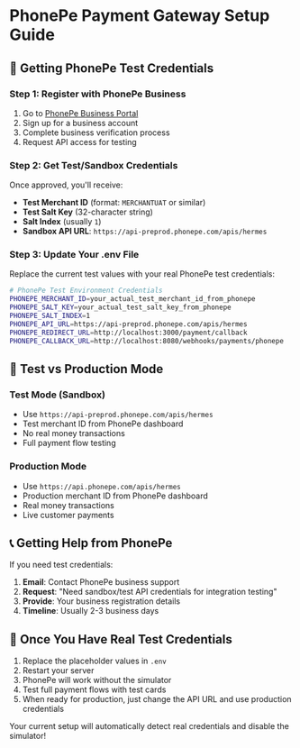 # PhonePe Payment Gateway Setup Guide

## 🏪 Getting PhonePe Test Credentials

### Step 1: Register with PhonePe Business
1. Go to [PhonePe Business Portal](https://business.phonepe.com/)
2. Sign up for a business account
3. Complete business verification process
4. Request API access for testing

### Step 2: Get Test/Sandbox Credentials
Once approved, you'll receive:
- **Test Merchant ID** (format: `MERCHANTUAT` or similar)
- **Test Salt Key** (32-character string)
- **Salt Index** (usually `1`)
- **Sandbox API URL**: `https://api-preprod.phonepe.com/apis/hermes`

### Step 3: Update Your .env File
Replace the current test values with your real PhonePe test credentials:

```bash
# PhonePe Test Environment Credentials
PHONEPE_MERCHANT_ID=your_actual_test_merchant_id_from_phonepe
PHONEPE_SALT_KEY=your_actual_test_salt_key_from_phonepe
PHONEPE_SALT_INDEX=1
PHONEPE_API_URL=https://api-preprod.phonepe.com/apis/hermes
PHONEPE_REDIRECT_URL=http://localhost:3000/payment/callback
PHONEPE_CALLBACK_URL=http://localhost:8080/webhooks/payments/phonepe
```

## 🔧 Test vs Production Mode

### Test Mode (Sandbox)
- Use `https://api-preprod.phonepe.com/apis/hermes`
- Test merchant ID from PhonePe dashboard
- No real money transactions
- Full payment flow testing

### Production Mode
- Use `https://api.phonepe.com/apis/hermes`
- Production merchant ID from PhonePe dashboard
- Real money transactions
- Live customer payments

## 📞 Getting Help from PhonePe

If you need test credentials:
1. **Email**: Contact PhonePe business support
2. **Request**: "Need sandbox/test API credentials for integration testing"
3. **Provide**: Your business registration details
4. **Timeline**: Usually 2-3 business days

## 🚀 Once You Have Real Test Credentials

1. Replace the placeholder values in `.env`
2. Restart your server
3. PhonePe will work without the simulator
4. Test full payment flows with test cards
5. When ready for production, just change the API URL and use production credentials

Your current setup will automatically detect real credentials and disable the simulator!
